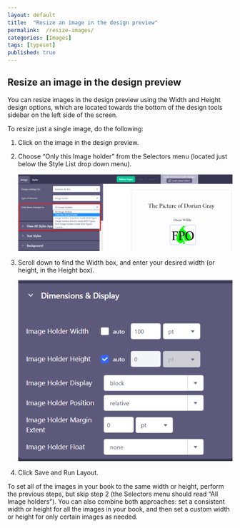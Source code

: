 ```yaml
---
layout: default
title:  "Resize an image in the design preview"
permalink:  /resize-images/
categories: [Images]
tags: [typeset]
published: true
---
```


<section data-type="chapter" class="hsecchapter" data-hederis-type="hsecchapter" id="resize-images" data-pi-attrs="id: resize-images; data-tags: typeset;" role="doc-chapter" data-tags="typeset" data-author-name=" " data-book-title=" " title="Resize an image in the design preview"><h1 data-hederis-type="hblkchaptitle" class="hblkchaptitle" id="pvzJy3dOF">Resize an image in the design preview</h1><p class="hblkp" data-hederis-type="hblkp" id="p7OhRDvct">You can resize images in the design preview using the Width and Height design options, which are located towards the bottom of the design tools sidebar on the left side of the screen. </p><p class="hblkp" data-hederis-type="hblkp" id="pSz06rxEe">To resize just a single image, do the following:</p><ol class="hwprnumlist" data-hederis-type="hwprnumlist" id="pnGomKrXs"><li class="hblkoli" data-hederis-type="hblkoli" id="lifpBA1Rqc"><p class="hblkoli" data-hederis-type="hblklip" id="ppS42BP8T">Click on the image in the design preview.</p></li><li class="hblkoli" data-hederis-type="hblkoli" id="liqBKjKj6d"><p class="hblkoli" data-hederis-type="hblklip" id="phhIfGxOj">Choose &#8220;Only this Image holder&#8221; from the Selectors menu (located just below the Style List drop down menu).</p><img data-hederis-type="hblkimg" class="hblkimg" id="pVlb4WVdE" src="/images/resize_img_1.png" data-img-src="resize_img_1.png"/></li><li class="hblkoli" data-hederis-type="hblkoli" id="liMuOsHyy4"><p class="hblkoli" data-hederis-type="hblklip" id="prIwKYelL">Scroll down to find the Width box, and enter your desired width (or height, in the Height box).</p><img data-hederis-type="hblkimg" class="hblkimg" id="pYYEcY6rk" src="/images/resize_img_2.png" data-img-src="resize_img_2.png"/></li><li class="hblkoli" data-hederis-type="hblkoli" id="li5Zn5C0R2"><p class="hblkoli" data-hederis-type="hblklip" id="pLjZHC61N">Click Save and Run Layout.</p></li></ol><p class="hblkp" data-hederis-type="hblkp" id="puBoUtaan">To set all of the images in your book to the same width or height, perform the previous steps, but skip step 2 (the Selectors menu should read &#8220;All Image holders&#8221;). You can also combine both approaches: set a consistent width or height for all the images in your book, and then set a custom width or height for only certain images as needed.</p></section>